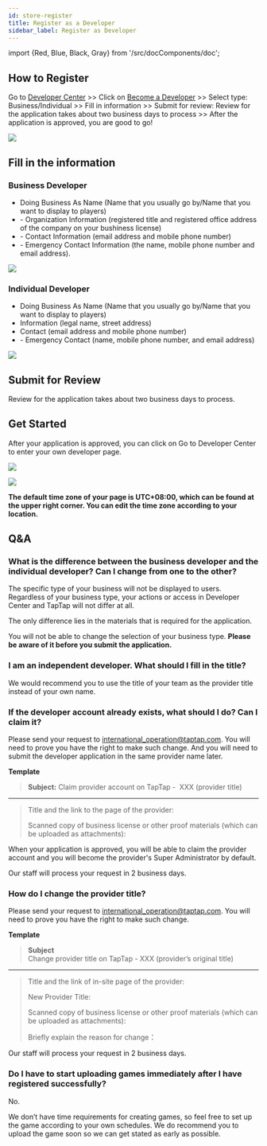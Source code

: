 ```yaml
---
id: store-register 
title: Register as a Developer
sidebar_label: Register as Developer
---
```


import {Red, Blue, Black, Gray} from '/src/docComponents/doc';

## How to Register  

Go to [Developer Center](https://developer.taptap.io/) >> Click on [Become a Developer](https://developer.taptap.io/developer-apply/) >> Select type: Business/Individual  >> Fill in information  >> Submit for review: Review for the application takes about two business days to process >> After the application is approved, you are good to go!  

![ ](/img/Register-as-Develper-1.png)

## Fill in the information  

### Business Developer  

- Doing Business As Name (Name that you usually go by/Name that you want to display to players)
- \- Organization Information (registered title and registered office address of the company on your bushiness license)
- \- Contact Information (email address and mobile phone number)
- \- Emergency Contact Information (the name, mobile phone number and email address).

![ ](/img/Register-as-Develper-2.png)  

### Individual Developer   

- Doing Business As Name (Name that you usually go by/Name that you want to display to players)
- Information (legal name, street address)
- Contact (email address and mobile phone number)
- \- Emergency Contact (name, mobile phone number, and email address)

![ ](/img/Register-as-Develper-3.png)

## Submit for Review  

Review for the application takes about two business days to process.

## Get Started  

After your application is approved, you can click on <Blue>Go to Developer Center</Blue> to enter your own developer page.  

![ ](/img/Register-as-Develper-4.png)  
   
![ ](/img/Register-as-Develper-5.png)  

**The default time zone of your page is UTC+08:00, which can be found at the upper right corner. You can edit the time zone according to your location.**

## Q&A
### What is the difference between the business developer and the individual developer? Can I change from one to the other?

The specific type of your business will not be displayed to users. Regardless of your business type, your actions or access in Developer Center and TapTap will not differ at all.  

The only difference lies in the materials that is required for the application. 



You will not be able to change the selection of your business type. **Please be aware of it before you submit the application.**

### I am an independent developer. What should I fill in the title?  

We would recommend you to use the title of your team as the provider title instead of your own name.

### If the developer account already exists, what should I do? Can I claim it?

Please send your request to  [international_operation@taptap.com](mailto:international_operation@taptap.com). You will need to prove you have the right to make such change. And you will need to submit the developer application in the same provider name later. 

**Template**

> **Subject:** Claim provider account on TapTap -  XXX (provider title)  
---
>
> Title and the link to the page of the provider:  
>
> Scanned copy of business license or other proof materials <Gray>(which can be uploaded as attachments)</Gray>:  
>


When your application is approved, you will be able to claim the provider account and you will become the provider's Super Administrator by default. 

Our staff will process your request in 2 business days.

### How do I change the provider title?

Please send your request to [international_operation@taptap.com](mailto:international_operation@taptap.com). You will need to prove you have the right to make such change.   

**Template**

> **Subject**  
> Change provider title on TapTap - XXX (provider’s original title)  
---
>
> Title and the link of in-site page of the provider:  
>
> New Provider Title:   
>
> Scanned copy of business license or other proof materials <Gray>(which can be uploaded as attachments)</Gray>:  
>
> Briefly explain the reason for change：  
>

Our staff will process your request in 2 business days.

### Do I have to start uploading games immediately after I have registered successfully?  

No.
  
We don’t have time requirements for creating games, so feel free to set up the game according to your own schedules. We do recommend you to upload the game soon so we can get stated as early as possible. 
